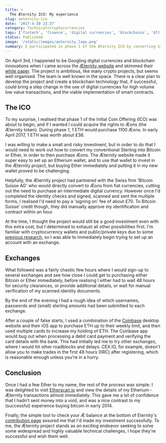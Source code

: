 ```yaml
---
title: >
  The Æternity ICO: My experience
slug: aeternity-ico
date: '2017-4-30 23:37'
category: Technical>Cryptocurrencies
tags: ['fintech', 'finance', 'digital currencies', 'blockchains', 'dlt', 'æternity', 'ico']
status: Published
image: '/static/images/aeternity_logo.png'
summary: I participated in phase 1 of the Æternity ICO by converting Sterling to Æons via Ether. I tried several exchanges and chose the quickest, cheapest conversion method.
---
```


On April 3rd, I happened to be Googling digital currencies and blockchain
innovations when I came across the [Æternity website](http://www.Æternity.com)
and skimmed their [white
paper](https://blockchain.Æternity.com/%C3%A6ternity-blockchain-whitepaper.pdf).
The project is ambitious, like many crypto projects, but seems well organised.
The team is well known in the space. There is a clear plan to develop the
project and create a blockchain technology that, if successful, could bring a
step change in the use of digital currencies for high volume low value
transactions, and the viable implementation of smart contracts.

## The ICO

To my surprise, I realised that phase 1 of the Initial Coin Offering (ICO) was
about to begin, and if I wanted I could acquire the rights to Æons (the Æternity
token). During phase 1, 1 ETH would purchase 1100 Æons. In early April 2017, 1
ETH was worth about £38.

I was willing to make a small and risky investment, but in order to do that I
would need to work out how to convert my conventional Sterling into Bitcoin or
Ether, in order to then purchase Æons. The Æternity website made it super easy
to set up an Etherium wallet, and to use that wallet to invest in the Æternity
project, but buying Ether immediately and putting it in my new wallet proved to
be challenging.

Helpfully, the Æternity project had partnered with the Swiss firm 'Bitcoin
Suisse AG' who would directly convert to Æons from fiat currencies, cutting out
the need to purchase an intermediate digital currency. However once I'd
completed the identity checks and signed, scanned and sent the multiple forms, I
realised I'd need to pay a 'signing on' fee of about £70. To Bitcoin Suisse'
credit though, they did manually approve my identification and contract within
an hour.

At the time, I thought the project would still be a good investment even with
this extra cost, but I determined to exhaust all other possibilities first. I'm
familiar with cryptocurrency wallets and public/private keys due to some
[previous research](encryption), so I was able to
immediately begin trying to set up an account with an exchange.

## Exchanges

What followed was a fairly chaotic few hours where I would sign-up to several
exchanges and see how close I could get to purchasing either Bitcoin or Ether
immediately, before realising I either had to wait 48 hours for security
clearances, or provide additional details, or wait for manual verification of my
scanned identity documents.

By the end of the evening I had a rough idea of which usernames, passwords and
(small) sterling amounts had been submitted to each exchange.

After a couple of false starts, I used a combination of the
[Coinbase](https://www.coinbase.com) desktop website and their iOS app to
purchase ETH up to their weekly limit, and then used multiple cards to increase
my holding of ETH. The Coinbase app would bug out when processing a debit card
payment and verifying the card details with the bank. This had initially led me
to try other exchanges, where I would hit other roadblocks and delays. CEX.IO,
for example, doesn't allow you to make trades in the first 48 hours (IIRC) after
registering, which is reasonable enough unless you're in a hurry.

## Conclusion

Once I had a few Ether to my name, the rest of the process was simple. I was
delighted to visit [Etherscan.io](https://etherscan.io/) and view the details of
my Etherium - Æternity transactions almost immediately. This gave me a lot of
confidence that I hadn't sent money into a void, and was a nice contrast to my
(successful) experience buying bitcoin in early 2014.

Finally, the simple tool to check your Æ balance at the bottom of Eternity's
[contribution page](https://wallet.Æternity.com) assured me that I'd made my
investment successfully. To me, the Æternity project stands as an exciting
endeavor seeking to solve some widespread and highly valuable technical
challenges, I hope they're successful and wish them well.
